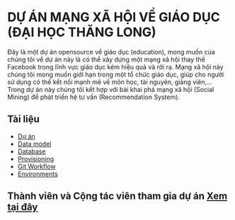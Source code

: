 DỰ ÁN MẠNG XÃ HỘI VỀ GIÁO DỤC (ĐẠI HỌC THĂNG LONG)
===================

Đây là một dự án opensource về giáo dục (education), mong muốn của chúng tôi về dự án này là có thể xây dựng
một mạng xã hội thay thế Facebook trong lĩnh vực giáo dục kém hiệu quả và rời rạ. Mạng xã hội này chúng tôi mong
muốn giới hạn trong một tổ chức giáo dục, giúp cho người sử dụng có thể kết nối mạnh mẽ về môn học, tài nguyên,
giảng viên,... Trong dự án này chúng tôi kết hợp với bài khai phá mạng xã hội (Social Mining) để phát triển
hệ tư vấn (Recommendation System).


Tài liệu
-------------------

  * [Dự án](00_index.md)
  * [Data model](doc/model.md)
  * [Database](doc/data.md)
  * [Provisioning](doc/provisioning.md)
  * [Git Workflow](doc/git-workflow.md)
  * [Environments](doc/environments.md)

Thành viên và Cộng tác viên tham gia dự án [Xem tại đây](nhomphattrien.md)
------------
